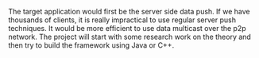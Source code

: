 The target application would first be the server side data push.
If we have thousands of clients, it is really impractical to use regular server push techniques. It would be more efficient to use data multicast over the p2p network. The project will start with some research work on the theory and then try to build the framework using Java or C++.
